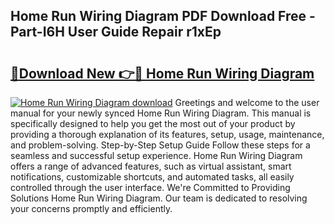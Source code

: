 ## Home Run Wiring Diagram PDF Download Free - Part-I6H User Guide Repair r1xEp

# <h2><a href="http://dfnvdg.blite.top/?on=Home+Run+Wiring+Diagram">🔗Download New 👉🔴 Home Run Wiring Diagram</a></h2>

[![Home Run Wiring Diagram download](https://i.imgur.com/lujVjoI.png)](http://dfnvdg.blite.top/?on=Home+Run+Wiring+Diagram)
Greetings and welcome to the user manual for your newly synced Home Run Wiring Diagram. This manual is specifically designed to help you get the most out of your product by providing a thorough explanation of its features, setup, usage, maintenance, and problem-solving. Step-by-Step Setup Guide Follow these steps for a seamless and successful setup experience. Home Run Wiring Diagram offers a range of advanced features, such as virtual assistant, smart notifications, customizable shortcuts, and automated tasks, all easily controlled through the user interface. We're Committed to Providing Solutions Home Run Wiring Diagram. Our team is dedicated to resolving your concerns promptly and efficiently.

